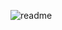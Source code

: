![readme](https://user-images.githubusercontent.com/83701344/230400217-9e129db7-6523-4cf7-8c42-3f870b845e34.svg)
